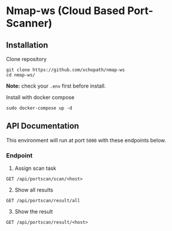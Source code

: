 # Nmap-ws (Cloud Based Port-Scanner)

## Installation

Clone repository
```
git clone https://github.com/xchopath/nmap-ws
cd nmap-ws/
```

**Note:** check your `.env` first before install.

Install with docker compose
```
sudo docker-compose up -d
```

## API Documentation

This environment will run at port `5000` with these endpoints below.

### Endpoint

1. Assign scan task
```
GET /api/portscan/scan/<host>
```

2. Show all results
```
GET /api/portscan/result/all
```

3. Show the result
```
GET /api/portscan/result/<host>
```
